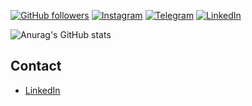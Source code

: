  [![GitHub followers](https://img.shields.io/github/followers/sleeply?style=social)](https://github.com/sleeply)
[![Instagram](https://img.shields.io/badge/instagram-sheroff-orange?style=social)](https://www.instagram.com/_sheroff__/)
[![Telegram](https://img.shields.io/badge/Telegram-sheroff-orange?style=social)](https://t.me/e_samidare)
[![LinkedIn](https://img.shields.io/badge/LinkedIn-sheroff-orange?style=social)](https://www.linkedin.com/in/alisher-ibodullayev-8582b7258)

![Anurag's GitHub stats](https://github-readme-stats-j05el383g.vercel.app/api/?username=sleeply&count_private=true&include_all_commits=true&theme=github_dark&show_icons=true&&hide=stars,issues,)


## Contact
* [LinkedIn](https://www.linkedin.com/in/alisher-ibodullayev-8582b7258) 
